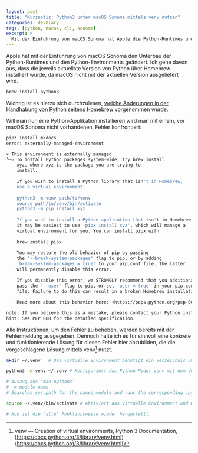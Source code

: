 ```yaml
---
layout: post
title: "Kurznotiz: Python3 unter macOS Sonoma mittels venv nutzen"
categories: devDiary
tags: [python, macos, cli, sonoma]
excerpt: >
  Mit der Einführung von macOS Sonoma hat Apple die Python-Runtimes und -Environments geändert, was zu einem neuen Fehler bei der Installation von Python-Applikationen führt. Die Lösung besteht darin, ein virtuelles Environment zu verwenden.
---
```


Apple hat mit der Einführung von macOS Sonoma den Unterbau der Python-Runtimes und den Python-Environments geändert. Ich gehe davon aus, dass die jeweils aktuellste Version von Python über Homebrew installiert wurde, da macOS nicht mit der aktuellen Version ausgeliefert wird.

```bash
brew install python3
```

Wichtig ist es hierzu sich durchzulesen, [welche Änderungen in der Handhabung von Python seitens Homebrew](https://docs.brew.sh/Homebrew-and-Python#python-3) vorgenommen wurde.

Will man nun eine Python-Applikation installieren wird man mit einem, vor macOS Sonoma nicht vorhandenen, Fehler konfrontiert:

```bash
pip3 install mkdocs
error: externally-managed-environment

× This environment is externally managed
╰─> To install Python packages system-wide, try brew install
    xyz, where xyz is the package you are trying to
    install.
    
    If you wish to install a Python library that isn't in Homebrew,
    use a virtual environment:
    
    python3 -m venv path/to/venv
    source path/to/venv/bin/activate
    python3 -m pip install xyz
    
    If you wish to install a Python application that isn't in Homebrew,
    it may be easiest to use 'pipx install xyz', which will manage a
    virtual environment for you. You can install pipx with
    
    brew install pipx
    
    You may restore the old behavior of pip by passing
    the '--break-system-packages' flag to pip, or by adding
    'break-system-packages = true' to your pip.conf file. The latter
    will permanently disable this error.
    
    If you disable this error, we STRONGLY recommend that you additionally
    pass the '--user' flag to pip, or set 'user = true' in your pip.conf
    file. Failure to do this can result in a broken Homebrew installation.
    
    Read more about this behavior here: <https://peps.python.org/pep-0668/>

note: If you believe this is a mistake, please contact your Python installation or OS distribution provider. You can override this, at the risk of breaking your Python installation or OS, by passing --break-system-packages.
hint: See PEP 668 for the detailed specification.
```

Alle Instruktionen, um den Fehler zu beheben, werden bereits mit der Fehlermeldung ausgegeben. Dennoch halte ich es für sinnvoll eine konkrete und funktionierende Lösung für diesen Fehler hier abzubilden, die die vorgeschlagene Lösung mittels venv[^1] nutzt.

```bash
mkdir ~/.venv   # Das virtuelle Environment benötigt ein Verzeichnis um seine Packages abzulegen.

python3 -m venv ~/.venv # Konfiguriert das Python-Modul venv mit dem Verzeichnis ~/.venv

# Auszug aus 'man python3'
# -m module-name
# Searches sys.path for the named module and runs the corresponding .py file as a script. This terminates the option list (following options are passed as arguments to the module).

source ~/.venv/bin/activate # Aktiviert das virtuelle Environment und wechselt die Eingabeaufforderung dort hin.

# Nun ist die "alte" Funktionsweise wieder hergestellt.
```

[^1]: venv — Creation of virtual environments, Python 3 Documentation, [https://docs.python.org/3/library/venv.html](https://docs.python.org/3/library/venv.html)
